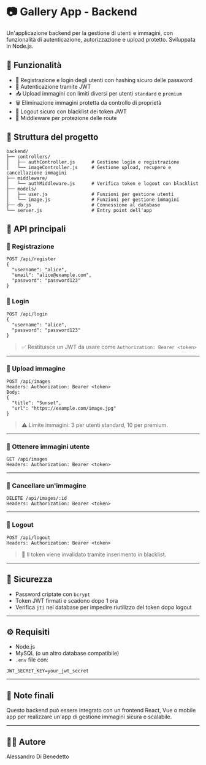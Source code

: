 # 📷 Gallery App - Backend

Un'applicazione backend per la gestione di utenti e immagini, con funzionalità di autenticazione, autorizzazione e upload protetto. Sviluppata in Node.js.

## 🚀 Funzionalità

- 🔐 Registrazione e login degli utenti con hashing sicuro delle password
- 🪪 Autenticazione tramite JWT
- 📥 Upload immagini con limiti diversi per utenti `standard` e `premium`
- 🗑 Eliminazione immagini protetta da controllo di proprietà
- 🧾 Logout sicuro con blacklist dei token JWT
- 🔐 Middleware per protezione delle route

## 📂 Struttura del progetto

```
backend/
├── controllers/
│   ├── authController.js      # Gestione login e registrazione
│   └── imageController.js     # Gestione upload, recupero e cancellazione immagini
├── middleware/
│   └── authMiddleware.js      # Verifica token e logout con blacklist
├── models/
│   ├── user.js                # Funzioni per gestione utenti
│   └── image.js               # Funzioni per gestione immagini
├── db.js                      # Connessione al database
└── server.js                  # Entry point dell'app
```

## 🧪 API principali

### 🔸 Registrazione

```http
POST /api/register
{
  "username": "alice",
  "email": "alice@example.com",
  "password": "password123"
}
```

### 🔸 Login

```http
POST /api/login
{
  "username": "alice",
  "password": "password123"
}
```

> ✅ Restituisce un JWT da usare come `Authorization: Bearer <token>`

---

### 🔸 Upload immagine

```http
POST /api/images
Headers: Authorization: Bearer <token>
Body:
{
  "title": "Sunset",
  "url": "https://example.com/image.jpg"
}
```

> ⚠️ Limite immagini: 3 per utenti standard, 10 per premium.

---

### 🔸 Ottenere immagini utente

```http
GET /api/images
Headers: Authorization: Bearer <token>
```

---

### 🔸 Cancellare un'immagine

```http
DELETE /api/images/:id
Headers: Authorization: Bearer <token>
```

---

### 🔸 Logout

```http
POST /api/logout
Headers: Authorization: Bearer <token>
```

> 🚫 Il token viene invalidato tramite inserimento in blacklist.

---

## 🔐 Sicurezza

- Password criptate con `bcrypt`
- Token JWT firmati e scadono dopo 1 ora
- Verifica `jti` nel database per impedire riutilizzo del token dopo logout

---

## ⚙️ Requisiti

- Node.js
- MySQL (o un altro database compatibile)
- `.env` file con:

```
JWT_SECRET_KEY=your_jwt_secret
```

---

## 📌 Note finali

Questo backend può essere integrato con un frontend React, Vue o mobile app per realizzare un'app di gestione immagini sicura e scalabile.

---

## 🧑‍💻 Autore

Alessandro Di Benedetto
